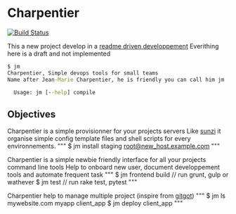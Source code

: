 # Charpentier
[![Build Status](https://travis-ci.org/denislaliberte/charpentier.svg?branch=master)](https://travis-ci.org/denislaliberte/charpentier)

This a new project develop in a [readme driven developpement](http://tom.preston-werner.com/2010/08/23/readme-driven-development.html)
Everithing here is a draft and not implemented

```cmd
$ jm
Charpentier, Simple devops tools for small teams
Name after Jean-Marie Charpentier, he is friendly you can call him jm

  Usage: jm [--help] compile
```

## Objectives

Charpentier is a simple provisionner for your projects servers
Like [sunzi](https://github.com/kenn/sunzi) it organise simple config template files and shell scripts for every environnements.
"""
$ jm install staging root@new_host.example.com
"""

Charpentier is a simple newbie friendly interface for all your projects command line tools
Help to onboard new user, document developpement tools and automate frequent task
"""
$ jm frontend build // run grunt, gulp or wathever
$ jm test // run rake test, pytest 
"""

Charpentier help to manage multiple project (inspire from [gitgot](https://github.com/genehack/app-gitgot))
"""
$ jm ls
  mywebsite.com
  myapp
  client_app
$ jm deploy client_app
"""

